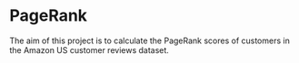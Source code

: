# PageRank
The aim of this project is to calculate the PageRank scores of customers in the Amazon US customer reviews dataset.

